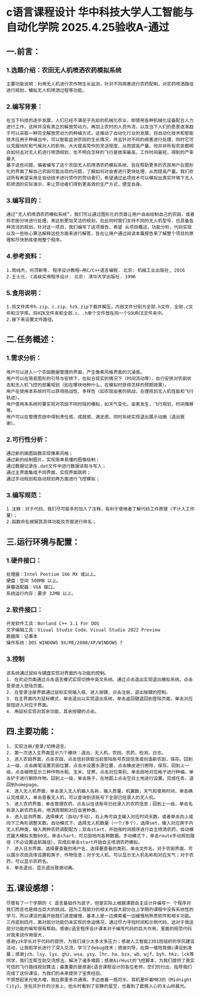 # c语言课程设计 华中科技大学人工智能与自动化学院 2025.4.25验收A-通过
## 一.前言：
### 1.选题介绍：农田无人机喷洒农药模拟系统
  	主要功能说明：利用无人机进行农作物生长监测，针对不同病害进行农药配制，对农药喷洒路径进行规划，模拟无人机喷洒过程等功能。
### 2.编写背景：
  	在当下科技的逐步发展，人们已经不满足于先前的机械化农业，即使用各种机械化设备配合人力进行工作，这样并没有真正的解放劳动力，再加上农村的人员外流，以及当下人们的愿景逐渐趋于可以采取一种完全解放劳动力的种植方式，这推动了自动化行业的发展，将自动化技术和智能技术应用于种植当中，可以智能监测农田的生长情况，并且针对不同的病害进行处理，同时它可以克服地形和气候对人的影响，大大提高劳作的灵活程度，从而提高产量。但并非所有农民都明白如何去对无人机进行喷洒规划，也不明白怎样的飞行是效率最高，工作时间最短，得到的产率最大
  	基于这些问题，编者编写了这个农田无人机喷洒农药模拟系统，旨在帮助更多的农民用户在图形化的界面了解自己农田可能出现的问题，了解如何对虫害进行更快处理，从而提高产量。我们欢迎所有希望采用全自动技术进行劳作的劳动者们，希望通过此项技术可以模拟出真实环境下无人机喷洒的实际演示，来让劳动者们得到更高效的生产方式，便宜自身。
### 3.编写目的：
  	通过“无人机喷洒农药模拟系统”，我们可以通过图形化的页面让用户自由绘制自己的农田，或者将农田分块进行处理，来达到更加灵活的规划，在此同时我们支持不同的无人机型号，也具备各种灵活的规划，针对这一项目，我们编写了这项报告，希望 从项目概述，功能分析，代码实现以及一些核心算法解释这些方面来进行解答，旨在让用户通过阅读本篇报告来了解整个项目的原理和尽快熟练使用整个程序。
### 4.参考资料：
	1.周纯杰，何顶新等. 程序设计教程—用C/C++语言编程. 北京: 机械工业出版社, 2016
	2.王士元. C高级实用程序设计. 北京: 清华大学出版社. 1996
### 5.食用说明：
 	1.将文件库中h.zip、c.zip、hzk.zip下载并解压，内部文件分别为全部.h文件、全部.c文件和汉字库。将HZK文件夹和全部.c、.h单个文件放在同一个SOURCE文件夹中。
  	2.接下来设置文件路径。
   
## 二.任务概述：
### 1.需求分析：
	用户可以进入一个农田数据管理的界面，产生像素风格界面的沉浸感。
	用户可以在简易图形的引导与安排下，在拟合现实的情况下（时间流动等），自行安排对农田状态和无人机飞控的部署规划（如在哪块地种什么，在模拟时获得怎样的预期效果）。
  	用户在使用本系统时可以获得挑战性、多样性（如农田虫害的挑战，合理规划无人机性能和飞行轨迹）。 
  	用户使用本系统时要实现对农田不同时段的模拟，如天气变化，虫害发生，飞行规划，时间推移等。 
  	用户可以在管理农田中得到责任感、成就感、满足感，同时系统实现退出展示动画（退出致谢）。
### 2.可行性分析：
	通过新的画图函数实现像素风格；
	通过新的绘制图片，实现简单易懂的图像绘制；
	通过数据记录在.dat文件中进行数据读取与写入；
	通过主界面集成不同界面，实现界面跳转；
	通过手动规划和自动规划两方面进行飞控模拟；
### 3.编写规范：
  	1.注释：对于代码，我们尽可能多的加入了注释，有利于使用者了解代码工作原理（不计入工作量）；
  	2.函数命名根据其具体功能及页面进行命名；

## 三.运行环境与配置：
### 1.硬件接口：
	处理器：Intel Pentium 166 MX 或以上。
  	硬盘：空间 500MB 以上。
  	屏幕适配器：VGA 接口。
  	系统运行内存：要求 32MB 以上。
### 2.软件接口：
  	开发软件工具：Borland C++ 3.1 For DOS 
  	文字编辑工具：Visual Studio Code、Visual Studio 2022 Preview 
  	数据库：记事本 
  	操作系统：DOS WINDOWS 9X/ME/2000/XP/WINDOWS 7
### 3.控制
  	该系统通过鼠标与键盘实现对界面的与功能的控制。 
  	1. 在欢迎页面通过点击语言模式实现切换中英文系统。通过点击退出实现退出模拟系统。点击登录进入登陆页面。 
  	2. 在登录注册界面通过鼠标实现输入框、进入按键、点击注册、退出按键的控制。 
  	3. 在主界面内为鼠标模式，单击退出以实现退出系统，单击返回键退回到登陆页面，单击对应按钮进入对应子界面。 
 	4. 用鼠标实现对其余功能，其余按键的点击。

## 四.主要功能：
  	1. 实现注册/登录/切换语言。 
 	2. 第一次进入主界面显示六个模块：退出，无人机，农田，农药，检测，日志。 
  	3. 进入农田界面，点击农田，点击信封获取当前登陆账号农田信息或创造新农田，保存。回到上一级，点击画笔设置农田位置，点击水设置水源位置，点击橡皮进行擦除，保存。回到上一级，点击植物显示三种作物水稻、玉米、甘蔗，点击对应类别，单击田地对应格子进行种植。单击铲子进行删除作物。回到上一级，单击房子，在地图上点击空白土地进行设置。完成任务，退回到homepage。
 	4. 进入无人机界面，单击录入无人机输入名称，输入质量，机翼数，天气和使用时间，单击确认完成录入。单击查看无人机，可以查询到该账号下全部已经录入的无人机。 
  	5. 进入农药界面，单击管理农药，点击以往该账号已经录入的农药信息；回到上一级，单击名称录入新农药名称，喷洒周期和对应虫害种类。 
  	6. 进入监测界面，选择模式（自动/手动）。右上角可自主输入对应时间天数，或者单击向上或向下三角形调整天数。自动模式下，选择无人机数量（一个/多个），选择set，输入对应房子内无人机种类，输入两种农药调配配方；双击start，开始按时间顺序进行自主喷洒农药，自动模式最大模拟天数60天。单击chart，可见田地内各种数据。手动模式下，单击route手动规划路径（不必设置返航路径），完成后单击start开始自主喷洒农药模拟。 
  	7. 进入日志界面，选择要查看的用户名，选择要查看的类别，单击文件名，对于农田界面，可以展示农田具体设置和房子、作物信息；对于无人机，可以显示无人机名称和对应天气；对于农药，可以显示农药名。
  	8. 单击退出，显示退出致谢动画。

## 五.课设感想：
  	尽管有了一个学期的 C 语言基础作为底子，但是实际上根据课题自主设计并编写一 个程序对我们而言也是相当巨大的挑战。因为工程部分的相关内容大部分在上学期的课程中没有系统性的学习，所以课设的最开始我们进度缓慢，基本上是一边摸索着一边缓慢地熟悉软件和相关功能。
	三月底到四月，面对部分功能仍未实现的急迫情况，通过尽力寻找时间和示例代码，这对于我这部分功能的编写很有帮助。感谢c语言程序设计课本对于编写代码的巨大作用，里面的规范代码对我来说作用很大.
	感谢yzk学长对于代码的提供，为我们减少太多太多压力；感谢人工智能2301班组织的学风建设活动，让我和学长进行了深入交流，学习了debug技术；感谢刘导，在南一楼陪我做c课设到凌晨；感谢jzh、lsy、lyx、ghz、wsa、yxy、lhr、ha、bzx、wb、wjf、byh、hkz、lck等同学，我们互帮互助交流想法，解决了诸多难题；感谢AirHust的飞控脚本，为我们提供了真实可信的飞行路线规划算法；最重要的是感谢c语言课程设计的各位老师，您们的付出，指导我们完成了这份课设，为我们的未来提供了宝贵经验。
	不禁想起来光电大楼，我在那里多次通宵。手边放着一瓶可乐，耳机里听着M83的《Midnight City》，坐在灰扑扑的沙发上，抬头时看到了安静的星空，也看到了震撼人心的关山岭晨光。
